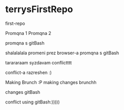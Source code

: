 # terrysFirstRepo
first-repo

Promqna 1 
Promqna 2

promqna s gitBash

shalalalala
promeni prez browser-a
promqna s gitBash

tarararaam syzdavam conflictttt

conflict-a razreshen :) 

Making Brunch :P 
making changes brunchh

changes gitBash

conflict using gitBash:)))))
